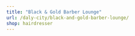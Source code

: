 ```yaml
---
title: "Black & Gold Barber Lounge"
url: /daly-city/black-and-gold-barber-lounge/
shop: hairdresser
---
```

